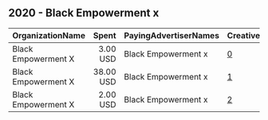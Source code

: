 ## 2020 - Black Empowerment x 
|OrganizationName|Spent|PayingAdvertiserNames|CreativeUrls|Impressions|Genders|AgeBrackets|CountryCodes|BillingAddresses|CandidateBallotInformation|
|:---|---:|:---|:---|---:|:---|:---|:---|:---|:---|
|Black Empowerment X|3.00 USD|Black Empowerment x|[0](https://www.snap.com/political-ads/asset/45fdcb1a00bac5aa5f7a37c637e31bdf2a6b8dce1da5d98e49f3c8fb0f687898?mediaType=png)|2,358|||united states|"1124 E89 ST,Brooklyn,11236,US"||
|Black Empowerment X|38.00 USD|Black Empowerment x|[1](https://www.snap.com/political-ads/asset/b5b9d30c192433938ef8855112d69193b2291851807896caf928341028be8053?mediaType=png)|22,362|||united states|"1124 E89 ST,Brooklyn,11236,US"||
|Black Empowerment X|2.00 USD|Black Empowerment x|[2](https://www.snap.com/political-ads/asset/01b1f0f1fad8a7fe6ef909d0e246875ca6383ea2a844e4ffcfe0f0ad14f9dca0?mediaType=png)|1,999|||united states|"1124 E89 ST,Brooklyn,11236,US"||
